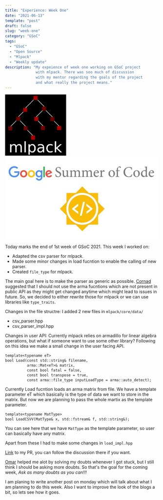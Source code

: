 ```yaml
---
title: "Experience: Week One"
date: "2021-06-13"
template: "post"
draft: false
slug: "week-one"
category: "GSoC"
tags:
  - "GSoC"
  - "Open Source"
  - "Mlpack"
  - "Weekly update"
description: "My expeience of week one working on GSoC project
              with mlpack. There was soo much of discussion
              with my mentor regarding the goals of the project
              and what really the project means."
---
```


![mlpack-logo.png](/media/mlpack-logo.png)
![gsoc-logo.png](/media/gsoc-logo.png)

Today marks the end of 1st week of GSoC 2021. This week I worked on:
* Adapted the csv parser for mlpack.
* Made some minor changes in load fucntion to enable the calling of new parser.
* Created `file_type` for mlpack.

The main goal here is to make the parser as generic as possible. [Cornad](https://github.com/conradsnicta) suggested that I should not use the arma fucntions which are not present in public API as they might get changed anytime which might lead to issues in future. So, we decided to either rewrite those for mlpack or we can use libraries like `type_traits`.

Changes in the file structre:
I added 2 new files in `mlpack/core/data/`
* csv_parser.hpp
* csv_parser_impl.hpp

Changes in user API:
Currently mlpack relies on armadillo for linear algebra operations, but what if someone want to use some other library? Following on this idea we make a small change in the user facing API.

```
template<typename eT>
bool Load(const std::string& filename,
          arma::Mat<eT>& matrix,
          const bool fatal = false,
          const bool transpose = true,
          const arma::file_type inputLoadType = arma::auto_detect);

```

Currently Load fucntion loads an arma matrix from file. We have a template parameter eT which basically is the type of data we want to store in the matrix. But now we are planning to pass the whole martix as the template parameter.

```
template<typename MatType>
bool LoadCSVV(MatType& x, std::fstream& f, std::string&);

```
You can see here that we have `MatType` as the template parameter, so user can basically have any matrix.

Apart from these I had to make some changes in `load_impl.hpp`

[Link](https://github.com/mlpack/mlpack/pull/2942) to my PR, you can follow the discussion there if you want.

[Omar](https://github.com/shrit) helped me alot by solving my doubts whenever I got stuck, but I still think I should be asking more doubts. So that's the goal for the coming week, *Ask as many doubts as you can!!!*

I am planing to write another post on monday which will talk about what I am planning to do this week. Also I want to improve the look of the blogs a bit, so lets see how it goes.


